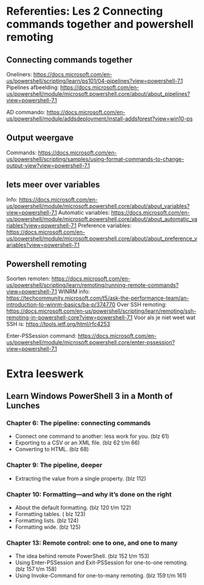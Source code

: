 # Referenties: Les 2 Connecting commands together and powershell remoting

## Connecting commands together
Oneliners: https://docs.microsoft.com/en-us/powershell/scripting/learn/ps101/04-pipelines?view=powershell-7.1
Pipelines afbeelding: https://docs.microsoft.com/en-us/powershell/module/microsoft.powershell.core/about/about_pipelines?view=powershell-7.1

AD commando: https://docs.microsoft.com/en-us/powershell/module/addsdeployment/install-addsforest?view=win10-ps

## Output weergave
Commands: https://docs.microsoft.com/en-us/powershell/scripting/samples/using-format-commands-to-change-output-view?view=powershell-7.1
## Iets meer over variables
Info: https://docs.microsoft.com/en-us/powershell/module/microsoft.powershell.core/about/about_variables?view=powershell-7.1
Automatic variables: https://docs.microsoft.com/en-us/powershell/module/microsoft.powershell.core/about/about_automatic_variables?view=powershell-7.1 
Preference variables: https://docs.microsoft.com/en-us/powershell/module/microsoft.powershell.core/about/about_preference_variables?view=powershell-7.1

## Powershell remoting
Soorten remoten: https://docs.microsoft.com/en-us/powershell/scripting/learn/remoting/running-remote-commands?view=powershell-7.1
WINRM info: https://techcommunity.microsoft.com/t5/ask-the-performance-team/an-introduction-to-winrm-basics/ba-p/374770
Over SSH remoting: https://docs.microsoft.com/en-us/powershell/scripting/learn/remoting/ssh-remoting-in-powershell-core?view=powershell-7.1
Voor als je niet weet wat SSH is: https://tools.ietf.org/html/rfc4253

Enter-PSSession command: https://docs.microsoft.com/en-us/powershell/module/microsoft.powershell.core/enter-pssession?view=powershell-7.1

# Extra leeswerk
## Learn Windows PowerShell 3 in a Month of Lunches
### Chapter 6: The pipeline: connecting commands
- Connect one command to another: less work for you. (blz 61)
- Exporting to a CSV or an XML file. (blz 62 t/m 66)
- Converting to HTML. (blz 68) 
### Chapter 9: The pipeline, deeper
- Extracting the value from a single property. (blz 112)
### Chapter 10: Formatting—and why it’s done on the right 
- About the default formatting. (blz 120 t/m 122)
- Formatting tables. ( blz 123)
- Formatting lists. (blz 124)
- Formatting wide. (blz 125)
### Chapter 13: Remote control: one to one, and one to many 
- The idea behind remote PowerShell. (blz 152 t/m 153)
- Using Enter-PSSession and Exit-PSSession for one-to-one remoting. (blz 157 t/m 158)
- Using Invoke-Command for one-to-many remoting. (blz 159 t/m 161)

